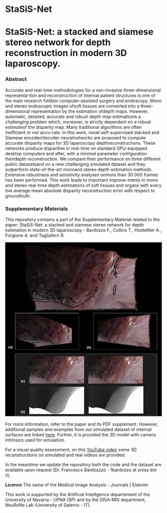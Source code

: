 # StaSiS-Net
# StaSiS-Net: a stacked and siamese stereo network for depth reconstruction in modern 3D laparoscopy.

### Abstract
Accurate and real-time methodologies for a non-invasive three-dimensional representa-tion and reconstruction of internal patient structures is one of the main research fieldsin computer-assisted surgery and endoscopy.  Mono and stereo endoscopic images ofsoft tissues are converted into a three-dimensional representation by the estimation ofdepth maps.  However, automatic, detailed, accurate and robust depth map estimationis a challenging problem which, moreover, is strictly dependent on a robust estimateof  the  disparity  map.   Many  traditional  algorithms  are  often  inefficient  or  not  accu-rate.  In this work, novel self-supervised stacked and Siamese encoder/decoder neuralnetworks are proposed to compute accurate disparity maps for 3D laparoscopy depthreconstructions.   These  networks  produce  disparities  in  real-time  on  standard  GPU-equipped desktop computers and after,  with a minimal parameter configuration theirdepth reconstruction.  We compare their performance on three different public datasetsand on a new challenging simulated dataset and they outperform state-of-the-art monoand stereo depth estimation methods.  Extensive robustness and sensitivity analyses onmore than 30 000 frames has been performed.  This work leads to important improve-ments in mono and stereo real-time depth estimations of soft tissues and organs with avery low average mean absolute disparity reconstruction error with respect to groundtruth.

### Supplementary Materials
This repository contains a part of the Supplementary Material related to the paper: StaSiS-Net: a stacked and siamese stereo network 
for depth estimation in modern 3D laparoscopy - Bardozzo F., Collins T., Hostettler A., Forgione A. and Tagliaferri R.






![Deep depth reconstruction](https://github.com/lodeguns/StaSiS-Net/blob/main/imgs/gh_example.png?raw=true)







For more information, refer to the paper and its PDF supplement. However, additional samples and examples from our simulated dataset of internal surfaces are linked [here](https://drive.google.com/drive/folders/12Q3qrlFGaBd6R2wcISjx-XgN9t5WwXfe).  Further, it is provided the 3D model with camera intrinsics used for simulation.  

For a visual quality assessment, on this [YouTube video](https://www.youtube.com/watch?v=TiX3eXXbcbQ) 
some 3D reconstructions on simulated and real videos are provided.


In the meantime we update the repository both the code and the dataset are available upon request 
(Dr. Francesco Bardozzzo - fbardozzo at unisa dot it).


**Licence**
The same of the Medical Image Analysis - Journals | Elsevier

This work is supported by the Artificial Intelligence departement of the University of Navarra - UPNA (SP) and by the DISA-MIS department, NeuRoNe Lab (University of Salerno - IT).
